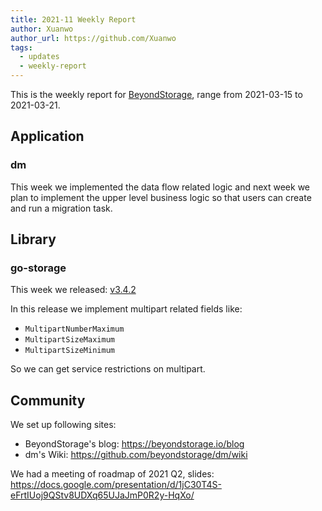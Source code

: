 ```yaml
---
title: 2021-11 Weekly Report
author: Xuanwo
author_url: https://github.com/Xuanwo
tags:
  - updates
  - weekly-report
---
```


This is the weekly report for [BeyondStorage](https://beyondstorage.io), range from 2021-03-15 to 2021-03-21.

## Application

### dm

This week we implemented the data flow related logic and next week we plan to implement the upper level business logic so that users can create and run a migration task.

## Library

### go-storage

This week we released: [v3.4.2](https://github.com/beyondstorage/go-storage/releases/tag/v3.4.2)

In this release we implement multipart related fields like:

- `MultipartNumberMaximum`
- `MultipartSizeMaximum`
- `MultipartSizeMinimum`

So we can get service restrictions on multipart.

## Community

We set up following sites:

- BeyondStorage's blog: <https://beyondstorage.io/blog>
- dm's Wiki: <https://github.com/beyondstorage/dm/wiki>

We had a meeting of roadmap of 2021 Q2, slides: <https://docs.google.com/presentation/d/1jC30T4S-eFrtIUoj9QStv8UDXq65UJaJmP0R2y-HqXo/>
